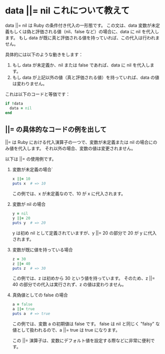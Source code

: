 # data ||= nil これについて教えて

data ||= nil は Ruby の条件付き代入の一形態です。
この文は、data 変数が未定義もしくは偽と評価される値（nil、false など）の場合に、data に nil を代入します。
もし data が既に真と評価される値を持っていれば、この代入は行われません。

具体的には以下のような動きをします：

1. もし data が未定義か、nil または false であれば、data に nil を代入します。
2. もし data が上記以外の値（真と評価される値）を持っていれば、data の値は変わりません。

これは以下のコードと等価です：

```ruby
if !data
  data = nil
end
```

## ||= の具体的なコードの例を出して

||= は Ruby における代入演算子の一つで、変数が未定義または nil の場合にのみ値を代入します。
それ以外の場合、変数の値は変更されません。

以下は ||= の使用例です。

1. 変数が未定義の場合`

    ```ruby
    x ||= 10
    puts x  # => 10
    ```

    この例では、x が未定義なので、10 が x に代入されます。

2. 変数が nil の場合

    ```ruby
    y = nil
    y ||= 20
    puts y  # => 20
    ```

    y は初め nil として定義されていますが、y ||= 20 の部分で 20 が y に代入されます。

3. 変数が既に値を持っている場合

    ```ruby
    z = 30
    z ||= 40
    puts z  # => 30
    ```

    この例では、z は初めから 30 という値を持っています。
    そのため、z ||= 40 の部分での代入は実行されず、z の値は変わりません。

4. 真偽値としての false の場合

    ```ruby
    a = false
    a ||= true
    puts a  # => true
    ```

    この例では、変数 a の初期値は false です。
    false は nil と同じく "falsy" な値として扱われるので、a ||= true は true になります。

    この ||= 演算子は、変数にデフォルト値を設定する際などに非常に便利です。
